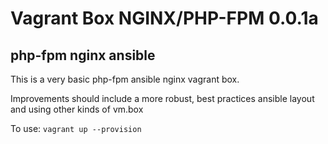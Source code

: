 Vagrant Box NGINX/PHP-FPM 0.0.1a
======================


## php-fpm nginx ansible 

This is a very basic php-fpm ansible nginx vagrant box.  

Improvements should include a more robust, best practices ansible layout and using other kinds of vm.box

To use: `vagrant up --provision`
